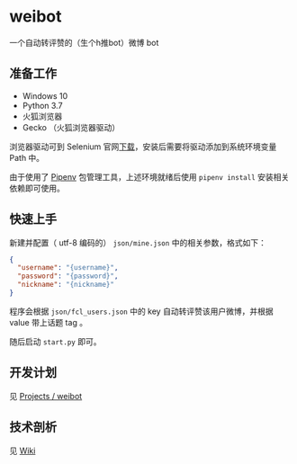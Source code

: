 # weibot

一个自动转评赞的（生个h推bot）微博 bot

## 准备工作

* Windows 10
* Python 3.7
* 火狐浏览器
* Gecko （火狐浏览器驱动）

浏览器驱动可到 Selenium 官网[下载](https://www.seleniumhq.org/download/)，安装后需要将驱动添加到系统环境变量 Path 中。

由于使用了 [Pipenv](https://docs.pipenv.org/en/latest/) 包管理工具，上述环境就绪后使用 `pipenv install` 安装相关依赖即可使用。

## 快速上手

新建并配置（ utf-8 编码的） `json/mine.json` 中的相关参数，格式如下：

```json
{
  "username": "{username}",
  "password": "{password}",
  "nickname": "{nickname}"
}
```

程序会根据 `json/fcl_users.json` 中的 key 自动转评赞该用户微博，并根据 value 带上话题 tag 。

随后启动 `start.py` 即可。

## 开发计划

见 [Projects / weibot](https://github.com/theprimone/weibot/projects/1)

## 技术剖析

见 [Wiki](https://github.com/theprimone/weibot/wiki)
